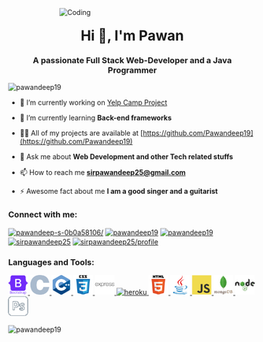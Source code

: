 <img align="right" alt="Coding" width="400" src="https://miro.medium.com/max/680/1*IRGHmiGsa16stedQvIaZfw.gif">
<h1 align="center">Hi 👋, I'm Pawan</h1>
<h3 align="center">A passionate Full Stack Web-Developer and a Java Programmer</h3>

<p align="left"> <img src="https://komarev.com/ghpvc/?username=pawandeep19&label=Profile%20views&color=0e75b6&style=flat" alt="pawandeep19" /> </p>

- 🔭 I’m currently working on [Yelp Camp Project](pawandeep19.github.io/Yelp-Camp)

- 🌱 I’m currently learning **Back-end frameworks**

- 👨‍💻 All of my projects are available at [https://github.com/Pawandeep19](https://github.com/Pawandeep19)

- 💬 Ask me about **Web Development and other Tech related stuffs**

- 📫 How to reach me **sirpawandeep25@gmail.com**

- ⚡ Awesome fact about me **I am a good singer and a guitarist**

<h3 align="left">Connect with me:</h3>
<p align="left">
<a href="https://linkedin.com/in/pawandeep-s-0b0a58106/" target="blank"><img align="center" src="https://cdn.jsdelivr.net/npm/simple-icons@3.0.1/icons/linkedin.svg" alt="pawandeep-s-0b0a58106/" height="30" width="40" /></a>
<a href="https://instagram.com/pawandeep19" target="blank"><img align="center" src="https://cdn.jsdelivr.net/npm/simple-icons@3.0.1/icons/instagram.svg" alt="pawandeep19" height="30" width="40" /></a>
<a href="https://www.codechef.com/users/pawandeep19" target="blank"><img align="center" src="https://cdn.jsdelivr.net/npm/simple-icons@3.1.0/icons/codechef.svg" alt="pawandeep19" height="30" width="40" /></a>
<a href="https://www.leetcode.com/sirpawandeep25" target="blank"><img align="center" src="https://cdn.jsdelivr.net/npm/simple-icons@3.0.1/icons/leetcode.svg" alt="sirpawandeep25" height="30" width="40" /></a>
<a href="https://auth.geeksforgeeks.org/user/sirpawandeep25/profile" target="blank"><img align="center" src="https://cdn.jsdelivr.net/npm/simple-icons@3.0.1/icons/geeksforgeeks.svg" alt="sirpawandeep25/profile" height="30" width="40" /></a>
</p>

<h3 align="left">Languages and Tools:</h3>
<p align="left"> <a href="https://getbootstrap.com" target="_blank"> <img src="https://raw.githubusercontent.com/devicons/devicon/master/icons/bootstrap/bootstrap-plain-wordmark.svg" alt="bootstrap" width="40" height="40"/> </a> <a href="https://www.cprogramming.com/" target="_blank"> <img src="https://raw.githubusercontent.com/devicons/devicon/master/icons/c/c-original.svg" alt="c" width="40" height="40"/> </a> <a href="https://www.w3schools.com/cpp/" target="_blank"> <img src="https://raw.githubusercontent.com/devicons/devicon/master/icons/cplusplus/cplusplus-original.svg" alt="cplusplus" width="40" height="40"/> </a> <a href="https://www.w3schools.com/css/" target="_blank"> <img src="https://raw.githubusercontent.com/devicons/devicon/master/icons/css3/css3-original-wordmark.svg" alt="css3" width="40" height="40"/> </a> <a href="https://expressjs.com" target="_blank"> <img src="https://raw.githubusercontent.com/devicons/devicon/master/icons/express/express-original-wordmark.svg" alt="express" width="40" height="40"/> </a> <a href="https://heroku.com" target="_blank"> <img src="https://www.vectorlogo.zone/logos/heroku/heroku-icon.svg" alt="heroku" width="40" height="40"/> </a> <a href="https://www.w3.org/html/" target="_blank"> <img src="https://raw.githubusercontent.com/devicons/devicon/master/icons/html5/html5-original-wordmark.svg" alt="html5" width="40" height="40"/> </a> <a href="https://www.java.com" target="_blank"> <img src="https://raw.githubusercontent.com/devicons/devicon/master/icons/java/java-original.svg" alt="java" width="40" height="40"/> </a> <a href="https://developer.mozilla.org/en-US/docs/Web/JavaScript" target="_blank"> <img src="https://raw.githubusercontent.com/devicons/devicon/master/icons/javascript/javascript-original.svg" alt="javascript" width="40" height="40"/> </a> <a href="https://www.mongodb.com/" target="_blank"> <img src="https://raw.githubusercontent.com/devicons/devicon/master/icons/mongodb/mongodb-original-wordmark.svg" alt="mongodb" width="40" height="40"/> </a> <a href="https://nodejs.org" target="_blank"> <img src="https://raw.githubusercontent.com/devicons/devicon/master/icons/nodejs/nodejs-original-wordmark.svg" alt="nodejs" width="40" height="40"/> </a> <a href="https://www.photoshop.com/en" target="_blank"> <img src="https://raw.githubusercontent.com/devicons/devicon/master/icons/photoshop/photoshop-line.svg" alt="photoshop" width="40" height="40"/> </a> </p>

<p><img align="center" src="https://github-readme-stats.vercel.app/api/top-langs?username=pawandeep19&show_icons=true&locale=en&layout=compact" alt="pawandeep19" /></p>
